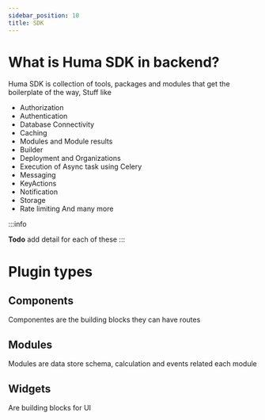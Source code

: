 ```yaml
---
sidebar_position: 10
title: SDK
---
```


# What is Huma SDK in backend?

Huma SDK is collection of tools, packages and modules that get the boilerplate of the way, Stuff like

- Authorization
- Authentication
- Database Connectivity
- Caching
- Modules and Module results
- Builder
- Deployment and Organizations
- Execution of Async task using Celery
- Messaging
- KeyActions
- Notification
- Storage
- Rate limiting
  And many more

:::info

**Todo** add detail for each of these
:::

# Plugin types

## Components

Componentes are the building blocks they can have routes

## Modules

Modules are data store schema, calculation and events related each module

## Widgets

Are building blocks for UI 
